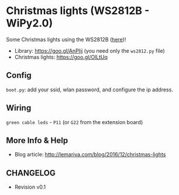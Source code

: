 # Christmas lights (WS2812B - WiPy2.0)

Some Christmas lights using the WS2812B (<a href="https://goo.gl/pRCbHh" target="_blank">here</a>)!

* Library: https://goo.gl/AnPIij (you need only the `ws2812.py` file)
* Christmas lights: https://goo.gl/OlLtUq

## Config
`boot.py`: add your ssid, wlan password, and configure the ip address.

## Wiring 
`green cable leds` - `P11` (or `G22` from the extension board)

## More Info & Help
* Blog article: http://lemariva.com/blog/2016/12/christmas-lights

## CHANGELOG
* Revision v0.1